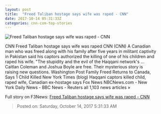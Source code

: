 ```yaml
---
layout: post
title:  "Freed Taliban hostage says wife was raped - CNN"
date: 2017-10-14 05:31:33Z
categories: cnn-com-top-stories
---
```


![Freed Taliban hostage says wife was raped - CNN](http://cdn.cnn.com/cnnnext/dam/assets/171012115610-taliban-family-release-1-super-tease.jpg)

CNN Freed Taliban hostage says wife was raped CNN (CNN) A Canadian man who was freed along with his family after five years in militant captivity in Pakistan said his captors authorized the killing of one of his children and raped his wife. "The stupidity and the evil of the Haqqani network's ... Caitlan Coleman and Joshua Boyle are free. Their mysterious story is raising new questions. Washington Post Family Freed Returns to Canada, Says 1 Child Killed New York Times (blog) Haqqani captors killed child, raped wife, Canadian ex-hostage says Fox News NBCNews.com - New York Daily News - BBC News - Reuters all 1,103 news articles »


Full story on F3News: [Freed Taliban hostage says wife was raped - CNN](http://www.f3nws.com/n/DQhRpC)

> Posted on: Saturday, October 14, 2017 5:31:33 AM
